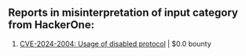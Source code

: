 ## Reports in misinterpretation of input category from HackerOne:
1. [CVE-2024-2004: Usage of disabled protocol](https://hackerone.com/reports/2384833) | $0.0 bounty